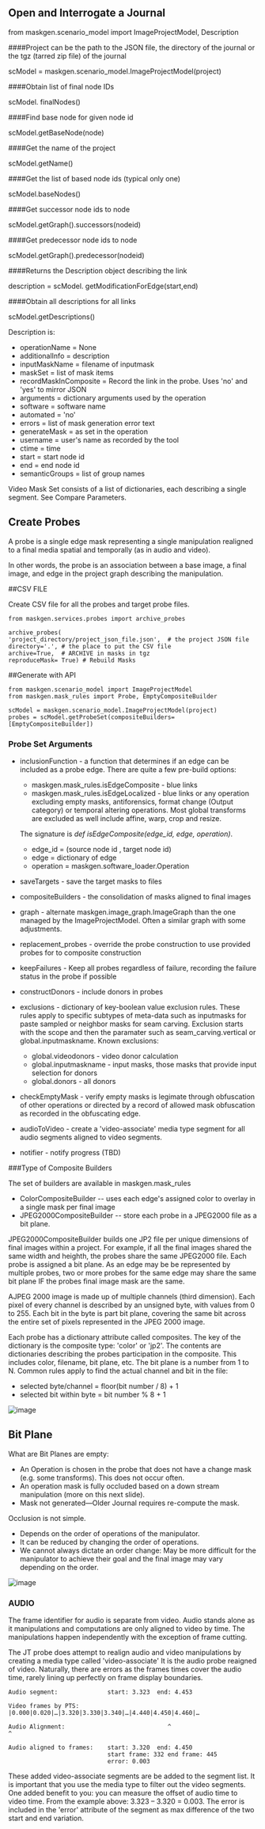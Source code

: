 ## Open and Interrogate a Journal

from maskgen.scenario\_model import ImageProjectModel, Description

####Project can be the path to the JSON file, the directory of the journal or the tgz (tarred zip file) of the journal

scModel = maskgen.scenario\_model.ImageProjectModel(project)

####Obtain list of final node IDs

scModel. finalNodes()

####Find base node for given node id

scModel.getBaseNode(node)

####Get the name of the project

scModel.getName()

####Get the list of based node ids (typical only one)

scModel.baseNodes()

####Get successor node ids to node

scModel.getGraph().successors(nodeid)

####Get predecessor node ids to node

scModel.getGraph().predecessor(nodeid)

####Returns the Description object describing the link

description = scModel. getModificationForEdge(start,end)

####Obtain all descriptions for all links

scModel.getDescriptions()

Description is:

- operationName = None
- additionalInfo = description
- inputMaskName = filename of inputmask
- maskSet = list of mask items
- recordMaskInComposite = Record the link in the probe. Uses \'no\'
  and \'yes\' to mirror JSON
- arguments = dictionary arguments used by the operation
- software = software name
- automated = \'no\'
- errors = list of mask generation error text
- generateMask = as set in the operation
- username = user's name as recorded by the tool
- ctime = time
- start = start node id
- end = end node id
- semanticGroups = list of group names

Video Mask Set consists of a list of dictionaries, each describing a
single segment. See Compare Parameters.

## Create Probes

A probe is a single edge mask representing a single manipulation realigned to a final media spatial and temporally (as in audio and video).

In other words, the probe is an association between a base image, a final image, and edge in the project graph describing the manipulation.

##CSV FILE

Create CSV file for all the probes and target probe files.

```
from maskgen.services.probes import archive_probes

archive_probes(
'project_directory/project_json_file.json',  # the project JSON file
directory='.', # the place to put the CSV file
archive=True,  # ARCHIVE in masks in tgz
reproduceMask= True) # Rebuild Masks
```

##Generate with API

```
from maskgen.scenario_model import ImageProjectModel
from maskgen.mask_rules import Probe, EmptyCompositeBuilder

scModel = maskgen.scenario_model.ImageProjectModel(project)
probes = scModel.getProbeSet(compositeBuilders=[EmptyCompositeBuilder])
```

### Probe Set Arguments

* inclusionFunction - a function that determines if an edge can be included as a probe edge.   There are quite a few pre-build options:

  * maskgen.mask_rules.isEdgeComposite - blue links
  * maskgen.mask_rules.isEdgeLocalized - blue links or any operation excluding empty masks, antiforensics, format change (Output category) or temporal altering operations.  Most global transforms are excluded as well include affine, warp, crop and resize.

  The signature is *def isEdgeComposite(edge_id, edge, operation)*.  

  * edge_id = (source node id , target node id)
  * edge = dictionary of edge
  * operation = maskgen.software_loader.Operation

* saveTargets - save the target masks to files

* compositeBuilders - the consolidation of masks aligned to final images

* graph - alternate maskgen.image_graph.ImageGraph than the one managed by the ImageProjectModel.  Often a similar graph with some adjustments.

* replacement_probes - override the probe construction to use provided probes for to composite construction

* keepFailures - Keep all probes regardless of failure, recording the failure status in the probe if possible

* constructDonors - include donors in probes

* exclusions - dictionary of key-boolean value exclusion rules.  These rules apply to specific subtypes of meta-data such as inputmasks for paste sampled or neighbor masks for seam carving.  Exclusion starts with the scope and then the paramater such as seam_carving.vertical or global.inputmaskname.  Known exclusions:

  * global.videodonors - video donor calculation
  * global.inputmaskname - input masks, those masks that provide input selection for donors
  * global.donors - all donors

* checkEmptyMask - verify empty masks is legimate through obfuscation of other operations or directed by a record of allowed mask obfuscation as recorded in the obfuscating edge.

* audioToVideo - create a 'video-associate' media type segment for all audio segments aligned to video segments.

* notifier - notify progress (TBD)

###Type of Composite Builders

The set of builders are available in maskgen.mask_rules

* ColorCompositeBuilder -- uses each edge's assigned color to overlay in a single mask per final image
* JPEG2000CompositeBuilder -- store each probe in a JPEG2000 file as a bit plane.

JPEG2000CompositeBuilder builds one JP2 file per unique dimensions of final images within a project.   For example, if all the final images shared the same width and heighth,  the probes share the same JPEG2000 file.  Each probe is assigned a bit plane.  As an edge may be be represented by multiple probes, two or more probes for the same edge may share the same bit plane IF the probes final image mask are the same.

AJPEG 2000 image is made up of multiple channels (third dimension).  Each pixel of every channel is described by an unsigned byte, with values from 0 to 255.  Each bit in the byte is part bit plane, covering the same bit across the entire set of pixels represented in the JPEG 2000 image.  

Each probe has a dictionary attribute called composites.  The key of the dictionary is the composite type: 'color' or 'jp2'.  The contents are dictionaries describing the probes participation in the composite.  This includes color, filename, bit plane, etc.   The bit plane is a number from 1 to N.   Common rules apply to find the actual channel and bit in the file:

* selected byte/channel = floor(bit number / 8) + 1
* selected bit within byte = bit number % 8 + 1

![image](images/BitPlane.jpg)

## Bit Plane

What are Bit Planes are empty:

* An Operation is chosen in the probe that does not have a change mask (e.g. some transforms).  This does not occur often. 
* An operation mask is fully occluded based on a down stream manipulation (more on this next slide).
* Mask not generated—Older Journal requires re-compute the mask.

Occlusion is not simple.

* Depends on the order of operations of the manipulator.
* It can be reduced by changing the order of operations. 
* We cannot always dictate an order change:  May be more difficult for the manipulator to achieve their goal and the final image may vary depending on the order.

![image](images/mask_occlusion.jpg)



### AUDIO

The frame identifier for audio is separate from video.  Audio stands alone as it manipulations and computations are only aligned to video by time.  The manipulations happen independently with the exception of frame cutting.  

The JT probe does attempt to realign audio and video manipulations by creating a media type called 'video-associate'  It is the audio probe reaigned of video.  Naturally, there are errors as the frames times cover the audio time, rarely lining up perfectly on frame display boundaries.

```
Audio segment:              start: 3.323  end: 4.453

Video frames by PTS:        |0.000|0.020|…|3.320|3.330|3.340|…|4.440|4.450|4.460|…

Audio Alignment:                             ^                        ^

Audio aligned to frames:    start: 3.320  end: 4.450  
                            start frame: 332 end frame: 445 
                            error: 0.003
```

These added video-associate segments are be added to the segment list.  It is important that you use the media type to filter out the video segments.  One added benefit to you:  you can measure the offset of audio time to video time.  From the example above: 3.323 – 3.320 = 0.003.   The error is  included in the 'error' attribute of the segment as max difference of the two start and end variation. 